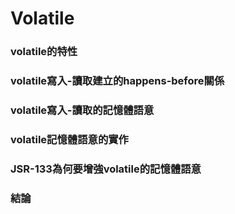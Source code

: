 # Volatile

### volatile的特性



### volatile寫入-讀取建立的happens-before關係



### volatile寫入-讀取的記憶體語意



### volatile記憶體語意的實作



### JSR-133為何要增強volatile的記憶體語意



### 結論



